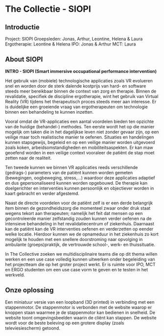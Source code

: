 # The Collectie - SIOPI

## Introductie

Project: SIOPI
Groepsleden: Jonas, Arthur, Leontine, Helena & Laura
Ergotherapie: Leontine & Helena
IPO: Jonas & Arthur
MCT: Laura

## About SIOPI
<strong>INTRO - SIOPI (Smart immersive occupational performance intervention)</strong>

Het gebruik van (mobiele) technologische applicaties zoals VR evolueren snel en worden door de sterk dalende kostprijs van hard- en software steeds meer bereikbaar binnen de context van zorg en therapie. Binnen de revalidatie, specifiek de discipline ergotherapie, wint het gebruik van Virtual Reality (VR) tijdens het therapeutisch proces steeds meer aan interesse. Er is duidelijke een groeiende vraag van ergotherapeuten om technologie binnen een behandeling te kunnen inzetten.

Vooral omdat de VR-applicaties een aantal voordelen bieden ten opzichte van de huidige (behandel-) methodes. Ten eerste wordt het op die manier mogelijk om taken die in het dagelijkse leven niet zonder gevaar zijn, op een veilige maar toch realistische manier te oefenen. Situaties en handelingen kunnen stapsgewijs, begeleid en op een veilige manier worden uitgevoerd zoals koken, arbeidsomstandigheden en mobiliteitsaspekten. Er kan maw geoefend worden in een veilige context vooraleer de patiënt de stap moet zetten naar de realiteit.

Ten tweede kunnen we binnen VR applicaties reeds verschillende (gedrags-) parameters van de patiënt kunnen worden gemeten (bewegingen, oogbeweging, stress,…) waardoor deze applicaties adaptief en dus gepersonaliseerd kunnen worden opgebouwd. De therapie kan doelgerichter en interventies kunnen persoonlijk en objectiever worden in kaart gebracht en verder afgestemd.

Naast de directe voordelen voor de patiënt zelf is er een derde belangrijk item binnen de gezondheidszorg die momenteel zwaar onder druk staat wegens tekort aan therapeuten; namelijk het feit dat mensen op een gecontroleerde manier zelfstandig zouden kunnen verder oefenen na de intensieve behandeling in het revalidatiecentrum of ziekenhuis. Daarnaast kan de patiënt kan de VR interventies oefenen en verderzetten op eender welke locatie. Hierdoor kunnen we de opnameduur in het ziekenhuis zo kort mogelijk te houden met een snellere doorstroming naar opvolging in ambulante (groeps)praktijk, de vertrouwde school-, werk- en thuissituatie.

In The Collective zoeken we multidisciplinaire teams die op dit thema willen werken en een use case volledig kunnen uitwerken onder begeleiding van het projectteam die op het groter project werkt. Er is ruimte voor IPO, MCT en ERGO studenten om een use case vorm te geven en te testen in het werkveld.


## Onze oplossing
Een miniatuur versie van een loopband (3D printed) in verbinding met een stappenmotor. De stappenmotor is verbonden met de website waarop er knoppen staan waarmee je de stappenmotor kan bedienen in snelheid. De website toont omgevingsbeelden waarin de cliënt kan stappen. De website wordt voor de beste beleving op een grotere display (zoals televiesiescherm) getoond.